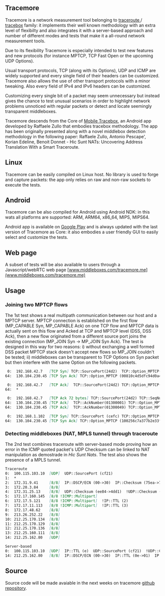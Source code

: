 ## Tracemore

Tracemore is a network measurement tool belonging to [traceroute ](http://traceroute.sourceforge.net/)/[ tracebox](http://www.tracebox.org) family: it implements their well known methodology with an extra level of flexibilty and also integrates it with a server-based approach and number of different modes and tests that make it a all-round network measurement tools.

Due to its flexibility Tracemore is especially intended to test new features and new protocols (for instance MPTCP, TCP Fast Open or the upcoming UDP Options). 

Usual transport protocols, TCP (along with its Options), UDP and ICMP are widely supported and every single field of their headers can be customized. 
Tracemore also allows the use of other transport protocols with a minor tweaking.
Also every field of IPv4 and IPv6 headers can be customized.

Customizing every single bit of a packet may seem unnecessary but instead gives the chance to test unusual scenarios in order to highlight network problems unnoticed with regular packets or detect and locate seemingly transparent middleboxes.

Tracemore descends from the Core of [Mobile Tracebox](https://play.google.com/store/apps/details?id=be.ac.ulg.mobiletracebox), an Android app developed by Raffaele Zullo that embodies tracebox methodology. 
The app has been originally presented along with a novel middlebox detection methodology in the following paper: Raffaele Zullo, Antonio Pescape\', Korian Edeline, Benoit Donnet - Hic Sunt NATs: Uncovering Address Translation With a Smart Traceroute.



## Linux

Tracemore can be easily compiled on Linux host. No library is used to forge and capture packets: the app only relies on raw and non-raw sockets to execute the tests.



## Android

Tracemore can be also compiled for Android using Android NDK: in this wats all platforms are supported: ARM, ARM64, x86_64, MIPS, MIPS64.

Android app is available on [Google Play](https://play.google.com/store/apps/details?id=be.ac.ulg.mobiletracebox) and is always updated with the last version of Tracemore as Core: it also embodies a user friendly GUI to easily select and customize the tests.



## Web page
A subset of tests will be also available to users through a Javascript/webRTC web page [www.middleboxes.com/tracemore.me](www.middleboxes.com/tracemore.me)



## Usage
### Joining two MPTCP flows
The 1st test shows a real multipath communication between our host and a MPTCP server. MPTCP connection is established on the first flow (MP_CAPABLE Syn, MP_CAPABLE Ack) on one TCP flow and MPTCP data is actually sent on this flow and Acked at TCP and MPTCP level (DSS, DSS Ack), then a new flow originated from a different source port joins the existing connection (MP_JOIN Syn -> MP_JOIN Syn Ack). The test is designed in this way for two reasons: i) without exchanging a well formed DSS packet MPTCP stack doesn\'t accept new flows so MP_JOIN couldn\'t be tested; ii) middleboxes can be transparent to TCP Options on Syn packet but then interfere with the same Option on the following packets.

```markdown
 0:  192.168.42.7   [TCP Syn] TCP::SourcePort(24d2)  TCP::Option_MPTCP(00811000000000000000)
64:  130.104.230.45 [TCP Syn Ack] TCP::Option_MPTCP (00810c4d5dfc94d0a464)

 0:  192.168.42.7   [TCP Ack]  TCP::SourcePort(24d2) TCP::Option_MPTCP(008110000000000000000c4d5dfc94d0a464)
64:  *

 0:  192.168.42.7   [TCP Ack 72 bytes] TCP::SourcePort(24d2) TCP::SeqNumber(01300001) TCP::Option_MPTCP(2004fb4e435d0000000100483aca)  TCP::Payload ("GET / HTTP/1.1...")
64:  130.104.230.45 [TCP Ack]  TCP::AckNumber(01300001) TCP::Option_MPTCP(3608200106a8308f000102163efffec5c815)
64:  130.104.230.45 [TCP Ack]  TCP::AckNumber(01300049) TCP::Option_MPTCP(2001fb4e43a5)

 0:  192.168.1.102  [TCP Syn] TCP::SourcePort (cefc) TCP::Option_MPTCP(10023a03caf210000000)
64:  130.104.230.45 [TCP Syn Ack] TCP::Option_MPTCP (100256c7a377b2e33fdaa29163c5)
```

### Detecting middleboxes (NAT, MPLS tunnel) through traceroute
The 2nd  test combines traceroute with server-based mode proving how an error in the ICMP quoted packet\'s UDP Checksum can be linked to NAT manipulation as demostrade in _Hic Sunt Nats_. The test also shows the presence of a MPLS tunnel.

```markdown
Traceroute
0:  100.115.103.10  [UDP]  UDP::SourcePort (cf21)  
1:  *  
2:  172.31.9.41     [8/8]  IP::DSCP/ECN (00->30)  IP::Checksum (75ea->76ba)  
3:  172.20.3.84     [8/8]  
4:  172.31.25.13    [8/8]  UDP::Checksum (ee84->4dd1)  !UDP::Checksum (wrg +0000->+a0b3)  
5:  172.17.160.145  [8/8 !ICMP::Multipart]  
6:  172.17.5.121    [8/8 !ICMP::Multipart]  !IP::TTL (2)  
7:  172.17.11.113   [8/8 !ICMP::Multipart]  !IP::TTL (3)  
8:  172.17.48.62    [8/8]  
9:  213.26.252.22   [8/8]  
10: 212.25.170.134  [8/8]  
11: 212.25.170.129  [8/8]  
12: 212.25.170.136  [8/8]  
13: 212.25.160.111  [8/8]  
14: 212.25.162.80   [UDP]  

Server-based
0:  100.115.103.10  [UDP]  IP::TTL (e)  UDP::SourcePort (cf21)  !UDP::Checksum (wrg a0b3)  
14: 212.25.162.80   [8/8]  IP::DSCP/ECN (00->30)  IP::TTL (0e->01)  IP::SourceAddr (100.115.103.10->158.148.205.156)  IP::Checksum (69ea->d606)  UDP::SourcePort (cf21->27ae)  UDP::Checksum (ee84->4dd1) 
```



## Source
Source code will be made avaiable in the next weeks on tracemore [github repository](https://github.com/raffaelezullo/tracemore/).
